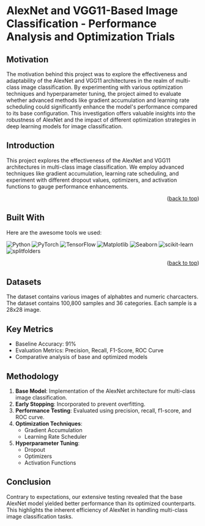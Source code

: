 # AlexNet and VGG11-Based Image Classification - Performance Analysis and Optimization Trials


<!-- MOTIVATION -->
## Motivation

The motivation behind this project was to explore the effectiveness and adaptability of the AlexNet and VGG11 architectures in the realm of multi-class image classification. By experimenting with various optimization techniques and hyperparameter tuning, the project aimed to evaluate whether advanced methods like gradient accumulation and learning rate scheduling could significantly enhance the model's performance compared to its base configuration. This investigation offers valuable insights into the robustness of AlexNet and the impact of different optimization strategies in deep learning models for image classification.


<!-- ABOUT THE PROJECT -->
## Introduction

This project explores the effectiveness of the AlexNet and VGG11 architectures in multi-class image classification. We employ advanced techniques like gradient accumulation, learning rate scheduling, and experiment with different dropout values, optimizers, and activation functions to gauge performance enhancements.


<p align="right">(<a href="#top">back to top</a>)</p>

## Built With

Here are the awesome tools we used:

![Python](https://img.shields.io/badge/python-3670A0?style=for-the-badge&logo=python&logoColor=ffdd54)
![PyTorch](https://img.shields.io/badge/PyTorch-EE4C2C?style=for-the-badge&logo=pytorch&logoColor=white)
![TensorFlow](https://img.shields.io/badge/TensorFlow-FF6F00?style=for-the-badge&logo=tensorflow&logoColor=white)
![Matplotlib](https://img.shields.io/badge/Matplotlib-0081C8?style=for-the-badge&logo=matplotlib&logoColor=white)
![Seaborn](https://img.shields.io/badge/Seaborn-3776AB?style=for-the-badge&logo=seaborn&logoColor=white)
![scikit-learn](https://img.shields.io/badge/scikit--learn-F7931E?style=for-the-badge&logo=scikit-learn&logoColor=white)
![splitfolders](https://img.shields.io/badge/splitfolders-0080FF?style=for-the-badge)



<p align="right">(<a href="#top">back to top</a>)</p>


## Datasets

The dataset contains various images of alphabtes and numeric charcacters. The dataset contains 100,800 samples and 36 categories. Each sample is a 28x28 image.

## Key Metrics
- Baseline Accuracy: 91%
- Evaluation Metrics: Precision, Recall, F1-Score, ROC Curve
- Comparative analysis of base and optimized models

## Methodology
1. **Base Model**: Implementation of the AlexNet architecture for multi-class image classification.
2. **Early Stopping**: Incorporated to prevent overfitting.
3. **Performance Testing**: Evaluated using precision, recall, f1-score, and ROC curve.
4. **Optimization Techniques**:
   - Gradient Accumulation
   - Learning Rate Scheduler
5. **Hyperparameter Tuning**:
   - Dropout
   - Optimizers
   - Activation Functions


<!-- CONCLUSION -->
## Conclusion

Contrary to expectations, our extensive testing revealed that the base AlexNet model yielded better performance than its optimized counterparts. This highlights the inherent efficiency of AlexNet in handling multi-class image classification tasks.